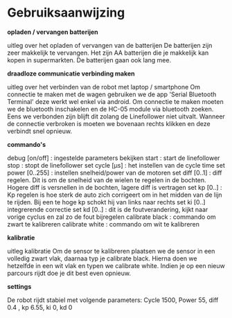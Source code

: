 # Gebruiksaanwijzing

**opladen / vervangen batterijen**

uitleg over het opladen of vervangen van de batterijen De batterijen zijn zeer makkelijk te vervangen. Het zijn AA batterijen die je makkelijk kan kopen in supermarkten. De batterijen gaan ook lang mee.

**draadloze communicatie
verbinding maken**

uitleg over het verbinden van de robot met laptop / smartphone Om connectie te maken met de wagen gebruiken we de app 'Serial Bluetooth Terminal' deze werkt wel enkel via android. Om connectie te maken moeten we de bluetooth inschakelen en de HC-05 module via bluetooth zoeken. Eens we verbonden zijn blijft dit zolang de Linefollower niet uitvalt. Wanneer de connectie verbroken is moeten we bovenaan rechts klikken en deze verbindt snel opnieuw.

**commando's**

debug [on/off] : ingestelde parameters bekijken start : start de linefollower stop : stopt de linefollower set cycle [µs] : het instellen van de cycle time set power [0..255] : instellen snelheid/power van de motoren set diff [0..1] : diff regelen. Dit is om de snelheid van de wielen te regelen in de bochten. Hogere diff is versnellen in de bochten, lagere diff is vertragen set kp [0..] : Kp regelen is hoe sterk de auto zich corrigeert om in het midden van de lijn te rijden. Bij een te hoge kp schokt hij van links naar rechts set ki [0..] integrerende correctie set kd [0..] : dit is de foutverandering, kijkt naar vorige cyclus en zal zo de fout bijregelen calibrate black : commando om zwart te kalibreren calibrate white : commando om wit te kalibreren

**kalibratie**

uitleg kalibratie
Om de sensor te kalibreren plaatsen we de sensor in een volledig zwart vlak, daarnaa typ je calibrate black. Hierna doen we hetzelfde in een wit vlak en typen we calibrate white. Indien je op een nieuw parcours rijdt doe je dit best even opnieuw.

**settings**

De robot rijdt stabiel met volgende parameters: Cycle 1500, Power 55, diff 0.4 , kp 6.55, ki 0, kd 0
